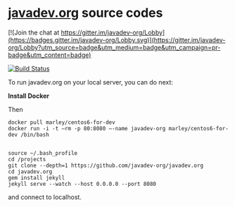 # [javadev.org](http://javadev.org) source codes

[![Join the chat at https://gitter.im/javadev-org/Lobby](https://badges.gitter.im/javadev-org/Lobby.svg)](https://gitter.im/javadev-org/Lobby?utm_source=badge&utm_medium=badge&utm_campaign=pr-badge&utm_content=badge)

[![Build Status](https://travis-ci.org/javadev-org/javadev.org.svg?branch=gh-pages)](https://travis-ci.org/javadev-org/javadev.org)


To run javadev.org on your local server, you can do next:

**Install Docker**

Then

    docker pull marley/centos6-for-dev
    docker run -i -t –rm -p 80:8080 –-name javadev-org marley/centos6-for-dev /bin/bash


    source ~/.bash_profile
    cd /projects
    git clone --depth=1 https://github.com/javadev-org/javadev.org
    cd javadev.org
    gem install jekyll
    jekyll serve --watch --host 0.0.0.0 --port 8080

and connect to localhost.
